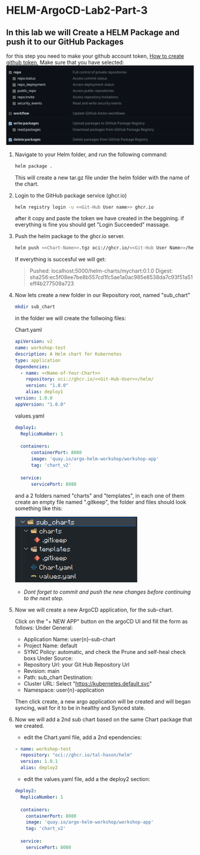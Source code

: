 # HELM-ArgoCD-Lab2-Part-3

## In this lab we will Create a HELM Package and push it to our GitHub Packages

for this step you need to make your github account token, [How to create github token](https://docs.github.com/en/enterprise-server@3.4/authentication/keeping-your-account-and-data-secure/creating-a-personal-access-token), Make sure that you have selected:
![Token-package](https://github.com/rhilconsultants/Application-Deployment-Workshop/blob/main/Class%20artifacts/Github-Token-for-package.png)

1. Navigate to your Helm folder, and run the following command:

    ```Bash
    helm package .
    ```

    This will create a new tar.gz file under the helm folder with the name of the chart.

2. Login to the GitHub package service (ghcr.io)

    ```Bash
    helm registry login -u <<Git-Hub User name>> ghcr.io
    ```

    after it copy and paste the token we have created in the beggining.
    if everything is fine you should get "Login Succeeded" massage.

3. Push the helm package to the ghcr.io server.

    ```Bash
    helm push <<Chart-Name>>.tgz oci://ghcr.io/<<Git-Hub User Name>>/helm
    ```

    If everything is succesful we will get:
    > Pushed: localhost:5000/helm-charts/mychart:0.1.0
    > Digest: sha256:ec5f08ee7be8b557cd1fc5ae1a0ac985e8538da7c93f51a51eff4b277509a723

4. Now lets create a new folder in our Repository root, named "sub_chart"

    ```Bash
    mkdir sub_chart
    ```

    in the folder we will create the follwoing files:

    Chart.yaml

    ```YAML
    apiVersion: v2
    name: workshop-test
    description: A Helm chart for Kubernetes
    type: application
    dependencies:
      - name: <<Name-of-Your-Chart>>
        repository: oci://ghcr.io/<<Git-Hub-User>>/helm/
        version: "1.0.0"
        alias: deploy1
    version: 1.0.0
    appVersion: "1.0.0"
    ```

    values.yaml

    ```YAML
    deploy1: 
      ReplicaNumber: 1
  
      containers:
          containerPort: 8080
          image: 'quay.io/argo-helm-workshop/workshop-app'
          tag: 'chart_v2'
  
      service:
          servicePort: 8080
    ```

    and a 2 folders named "charts" and "templates", in each one of them create an empty file named ".gitkeep",
    the folder and files should look something like this:

    ![subchart-folder](https://github.com/rhilconsultants/Application-Deployment-Workshop/blob/main/Class%20artifacts/sub-chart-folder-n-files.png)

    - *Dont forget to commit and push the new changes before continuing to the next step.*

5. Now we will create a new ArgoCD application, for the sub-chart.

    Click on the "+ NEW APP" button on the argoCD UI and fill the form as follows:
    Under General:
    - Application Name: user{n}-sub-chart
    - Project Name: default
    - SYNC Policy: automatic, and check the Prune and self-heal check boxs
    Under Source:
    - Repository Url: your Git Hub Repository Url
    - Revision: main
    - Path: sub_chart
    Destination:
    - Cluster URL: Select "<https://kubernetes.default.svc>"
    - Namespace: user{n}-application

    Then click create, a new argo application will be created and will began syncing, wait for it to be in healthy and Synced state.

6. Now we will add a 2nd sub chart based on the same Chart package that we created.

    - edit the Chart.yaml file, add a 2nd ependencies:

    ```YAML
    - name: workshop-test
      repository: "oci://ghcr.io/tal-hason/helm"
      version: 1.0.1
      alias: deploy2
    ```

    - edit the values.yaml file, add a the deploy2 section:

    ```YAML
    deploy2: 
      ReplicaNumber: 1

      containers:
        containerPort: 8080
        image: 'quay.io/argo-helm-workshop/workshop-app'
        tag: 'chart_v2'

      service:
        servicePort: 8080
    ```
